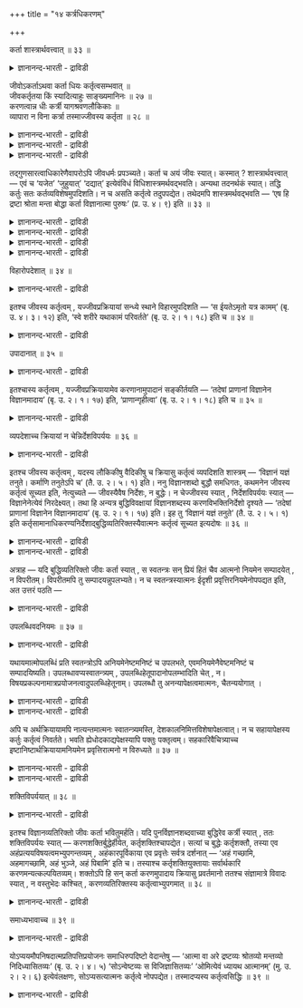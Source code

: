 +++
title = "१४ कर्त्रधिकरणम्"

+++

कर्ता शास्त्रार्थवत्त्वात् ॥ ३३ ॥  
<details><summary>ज्ञानानन्द-भारती - द्राविडी</summary>

कर्दा सास्त्रार्दवत्त्वात् ॥ ३३ ॥
</details>

जीवोऽकर्ताऽथवा कर्ता धियः कर्तृत्वसम्भवात् ॥  
जीवकर्तृतया किं स्यादित्याहुः साङ्ख्यमानिनः ॥ २७ ॥  
करणत्वान्न धीः कर्त्री यागश्रवणलौकिकाः ॥  
व्यापारा न विना कर्त्रा तस्माज्जीवस्य कर्तृता ॥ २८ ॥  
<details><summary>ज्ञानानन्द-भारती - द्राविडी</summary>

--वैयासिग न्यायमाला
</details>

<details><summary>ज्ञानानन्द-भारती - द्राविडी</summary>

जीवऩ् सॆय्बवऩा? अल्लदु सॆय्यादवऩा? पुत्तिक्कु सॆय्युम् तऩ्मै पॊरुन्दक्
कूडियदाल् जीवऩुक्कुम् सॆय्युम् तऩ्मै ऎऩ्बदिऩाल् ऎऩ्ऩ किडैक्किऱदु? ऎऩ्ऱु
साङ्गिय मद अबिमाऩिगळ् सॊल्गिऱार्गळ्।
</details>

<details><summary>ज्ञानानन्द-भारती - द्राविडी</summary>

करुवियायिरुप्पदाल् पुत्ति सॆय्वदु इल्लै। यागम्, सिरवणम्, उलगसम्बन्दमाऩवै
ऎऩ्ऱ वियाबारङ्गळ् सॆय्गिऱवऩऩ्ऩियिल् इरुक्क मुडियादु। आगैयाल् जीवऩुक्कुच्
चॆय्युम् तऩ्मै।
</details>

तद्गुणसारत्वाधिकारेणैवापरोऽपि जीवधर्मः प्रपञ्च्यते। कर्ता च अयं जीवः
स्यात्। कस्मात् ? शास्त्रार्थवत्त्वात् — एवं च ‘यजेत’ ‘जुहुयात्’
‘दद्यात्’ इत्येवंविधं विधिशास्त्रमर्थवद्भवति। अन्यथा तदनर्थकं स्यात्।
तद्धि कर्तुः सतः कर्तव्यविशेषमुपदिशति। न च असति कर्तृत्वे तदुपपद्येत।
तथेदमपि शास्त्रमर्थवद्भवति — ‘एष हि द्रष्टा श्रोता मन्ता बोद्धा कर्ता
विज्ञानात्मा पुरुषः’ (प्र. उ. ४। ९) इति ॥ ३३ ॥

<details><summary>ज्ञानानन्द-भारती - द्राविडी</summary>

(जीवऩ् कर्त्तावा अल्लदु अगर्त्तावा ऎऩ्ऱु सन्देहम्। आत्मा कार्यत्तैच्
चॆय्युम् कर्त्ता वाऩाल् विगारम् एऱ्पडुम्। आत्मावो असङ्गम्; विगारमिल्
लाददु। आगैयाल् विगारमडैगिऱ पुत्तिदाऩ् कर्त्ता। असङ्गमाऩ आत्मा
कर्त्तावल्ल ऎऩ्ऱ साङ्ग्य सित्तान्दम् पूर्वबक्षम्।
</details>

<details><summary>ज्ञानानन्द-भारती - द्राविडी</summary>

पुत्तिगरणमाग इरुप्पदाल् अदु ऒरु नाळुम् कर्त्तावाग मुडियादु। कोडालि ऎऩ्ऱ
करुवि ताऩे मरत्तै वॆट्टुवदिल्लै। करणत्तैक्काट्टिलुम् वेऱागत्ताऩ् कर्त्ता
इरुक्कुम्। पुत्तियै कर्त्तावागच् चॊऩ्ऩाल् वेऱॊऩ्ऱैक् करणमागच् चॊल्ल
वेण्डुम्। कर्त्तावे वेण्डाम् ऎऩ्ऱु सॊल्ल मुडियादु। कर्मगाण्डत्तिल्
सॊल्लप्पट्ट यागम् मुदलाऩ कर्माक्कळैयुम्, ञाऩगाण्डत्तिल् सॊल्लप् पट्ट
सिरवणम् मुदलाऩ कारियङ्गळैयुम्, लौगिगमाऩ वियवसायम् मुदलाऩ कारियङ्गळैयुम्
सॆय्वदऱ्कु कर्त्ता ऒरुवऩ् कट्टायम् इरुक्क वेण्डुम्। आदलाल् पुत्तियैक्
काट्टिलुम् वेऱाऩ आत्मा कर्त्ता ऎऩ्ऱु सित्तान्दम्)।
</details>

<details><summary>ज्ञानानन्द-भारती - द्राविडी</summary>

अदऩ् कुणत्तै सारमायुडैयदॆऩ्ऱ सम्बन् दमागवे जीवऩुडैय तर्मम् वेऱॊऩ्ऱुम्
विस्तरिक् कप्पडुगिऱदु। इन्द जीवऩ् कर्त्ता (सॆय्गिऱवऩ्) आगवुम् इरुक्क
वेण्डुम्। एऩ्? सास्तिरम् पयऩुळ्ळदा यिरुप्पदाल्। इप्पडियिरुन्दाल्दाऩ्
"यागम् सॆय्यवुम्", "होमम् सॆय्यवुम्", "ताऩम् सॆय्यवुम्” ऎऩ्ऱु इव्विदम्
इरुक्कुम् विदिक्किऱ सास्तिरम् पयऩुळ्ळदाग आगुम्; वेऱु विदमाऩाल् अदु
पयऩऱ्ऱदाग एऱ्पडुम्। सॆय्गिऱवऩाग इरुक्किऱवऩुक्कल्लवा सॆय्य वेण्डिय
कुऱिप्पिट्ट विषयत्तै अदु उबदेसिक्किऱदु? सॆय्युम् तऩ्मै इल्लैयाऩाल् अदु
पॊरुन्दादु।
</details>

<details><summary>ज्ञानानन्द-भारती - द्राविडी</summary>

अप्पडिये, “इवऩल्लवा पार्क्किऱवऩ्, केट्किऱवऩ्, निऩैक्किऱवऩ्, अऱिगिऱवऩ्,
सॆय्गिऱवऩ्, विक्ञाऩात्मा, पुरुषऩ्” (पिरच्ऩ। IV।९) ऎऩ्ऱ इन्द सास्तिरमुम्
पयऩ्उळ्ळदाग आगिऱदु।
</details>

विहारोपदेशात् ॥ ३४ ॥  
<details><summary>ज्ञानानन्द-भारती - द्राविडी</summary>

विहारोबदेसात् ॥ ३४ ॥
</details>

इतश्च जीवस्य कर्तृत्वम् , यज्जीवप्रक्रियायां सन्ध्ये स्थाने
विहारमुपदिशति — ‘स ईयतेऽमृतो यत्र कामम्’ (बृ. उ. ४। ३। १२) इति, ‘स्वे
शरीरे यथाकामं परिवर्तते’ (बृ. उ. २। १। १८) इति च ॥ ३४ ॥

<details><summary>ज्ञानानन्द-भारती - द्राविडी</summary>

इदिऩालुम् जीवऩुक्कु सॆय्युम् तऩ्मै ऎदिऩाल् जीवऩैप्पऱ्ऱिच् चॊल्लुम् पोदु
स्वप्ऩावस्तैयिल् “मरणमऱ्ऱ अवऩ् ऎङ्गे इष्टप्पडि पोगिऱाऩो” (पिरुहत्।
IV।३-१२) ऎऩ्ऱुम्, “तऩ् सरीरत्तिल् इष्टप्पडि सुऱ्ऱिवरुगिऱाऩ्” (पिरुहत्।
II।१-१८) ऎऩ्ऱुम् विहारत्तै उबदेसिक्किऱदु।
</details>

उपादानात् ॥ ३५ ॥  
<details><summary>ज्ञानानन्द-भारती - द्राविडी</summary>

उबादानात् ॥ ३५ ॥
</details>

इतश्चास्य कर्तृत्वम् , यज्जीवप्रक्रियायामेव करणानामुपादानं सङ्कीर्तयति —
‘तदेषां प्राणानां विज्ञानेन विज्ञानमादाय’ (बृ. उ. २। १। १७) इति,
‘प्राणान्गृहीत्वा’ (बृ. उ. २। १। १८) इति च ॥ ३५ ॥

<details><summary>ज्ञानानन्द-भारती - द्राविडी</summary>

इदिऩालुम् इवऩुक्कु सॆय्युम् तऩ्मै, ऎदिऩाल् जीवऩैप्पऱ्ऱिच् चॊल्लुम्बोदे,
“अप्पॊऴुदु इन्द पिराणऩ्गळुक्कुळ् विक्ञाऩत्तिऩाल् (पुत्तियिऩाल्)
विक्ञाऩत्तै (इन्दिरिय सक्तियै) ऎडुत्तुक् कॊण्डु” (पिरुहत्।II।१-१७)
ऎऩ्ऱुम्, “पिराणऩ्गळै ऎडुत्तुक् कॊण्डु” (पिरुहत्। II।१-१८) ऎऩ्ऱुम्
करणङ्गळै ऎडुत्तुक्कॊळ्वदैक् काट्टुगिऱदो,
</details>

व्यपदेशाच्च क्रियायां न चेन्निर्देशविपर्ययः ॥ ३६ ॥  
<details><summary>ज्ञानानन्द-भारती - द्राविडी</summary>

व्यबदेसाच्च क्रियायाम् न सेन्निर्देसविबर्यय: ॥ ३६ ॥
</details>

इतश्च जीवस्य कर्तृत्वम् , यदस्य लौकिकीषु वैदिकीषु च क्रियासु कर्तृत्वं
व्यपदिशति शास्त्रम् — ‘विज्ञानं यज्ञं तनुते। कर्माणि तनुतेऽपि च’ (तै.
उ. २। ५। १) इति। ननु विज्ञानशब्दो बुद्धौ समधिगतः, कथमनेन जीवस्य
कर्तृत्वं सूच्यत इति, नेत्युच्यते — जीवस्यैवैष निर्देशः, न बुद्धेः। न
चेज्जीवस्य स्यात् , निर्देशविपर्ययः स्यात् — विज्ञानेनेत्येवं
निरदेक्ष्यत्। तथा हि अन्यत्र बुद्धिविवक्षायां विज्ञानशब्दस्य
करणविभक्तिनिर्देशो दृश्यते — ‘तदेषां प्राणानां विज्ञानेन विज्ञानमादाय’
(बृ. उ. २। १। १७) इति। इह तु ‘विज्ञानं यज्ञं तनुते’ (तै. उ. २। ५।
१) इति कर्तृसामानाधिकरण्यनिर्देशाद्बुद्धिव्यतिरिक्तस्यैवात्मनः कर्तृत्वं
सूच्यत इत्यदोषः ॥ ३६ ॥

<details><summary>ज्ञानानन्द-भारती - द्राविडी</summary>

इदिऩालुम् जीवऩुक्कु सॆय्युम्दऩ्मै, ऎदिऩाल् सास्तिरम् लौगिगमाऩवैगळ्
वैदिगमाऩवैगळ् आगिय कर्माक्कळिल् इवऩुक्कुच् चॆय्युम् तऩ्मैयैक्
कुऱिप्पिडुगिऱदो, “विक्ञाऩम् यक्ञत्तैच् चॆय्गिऱदु, कर्माक्कळैयुम्
सॆय्गिऱदु" (तैत्तिरीय। II।५-१) ऎऩ्ऱु।
</details>

<details><summary>ज्ञानानन्द-भारती - द्राविडी</summary>

विक्ञाऩम् ऎऩ्ऱ सप्तम् पुत्ति विषयत्तिलल्लवा अऱियप्पट्टदु? इदिऩाल्
जीवऩुक्कु सॆय्युम् तऩ्मै ऎप्पडि सूसिक्कप्पडुम्? ऎऩ्ऱाल्,
अप्पडियल्लवॆऩ्ऱु सॊल्लप्पडुगिऱदु। इन्द निर्देसम् जीवऩुक्कुत्ताऩ्,
पुत्तिक्कु अल्ल। जीवऩुक्कु इल्लैयाऩाल् कुऱिप्पिडु वदिल् माऱुदल्
इरुक्कुम्। “विक्ञाऩत्तिऩाल्” ऎऩ्ऱु इव्विदम् कुऱिप्पिट्टिरुक्कुम्। अप्पडि
वेऱु इडत्तिल् पुत्तियैच् चॊल्ल विरुम्बुम् पोदु विक्ञाऩम् ऎऩ्ऱ
सप्तत्तिऱ्कु करुवियैक्काट्टुम् वेऱ्ऱुमैयाल् (मूऩ्ऱाम् वेऱ्ऱुमैयाल्)
निर्देसम् काणप्पडुगिऱदु। “अप्पॊऴुदु पिराणऩ्गळुक्कुळ् विक्ञाऩत्तिऩाल्
(पुत्तियाल्) विक्ञाऩत्तै ऎडुत्तुक्कॊण्डु” (पिरुहत्। II;१ - १७) ऎऩ्ऱु।
इङ्गेयो "विक्ञाऩम् यक्ञत्तै सॆय्गिऱदु" (तैत्तिरीय। II;५-१) ऎऩ्ऱु
कर्त्तावुडऩ् सामाऩादिगरण्यम् सॊल्लियिरुप्पदाल्, पुत्तिक्कु वेऱायुळ्ळ
आत्मावुक्कुत्ताऩ् सॆय्युम् तऩ्मै सूसिक्कप्पडुगिऱदु, ऎऩ्बदिऩाल् ऎव्विद
तोषमुमिल्लै।
</details>

अत्राह — यदि बुद्धिव्यतिरिक्तो जीवः कर्ता स्यात् , स स्वतन्त्रः सन्
प्रियं हितं चैव आत्मनो नियमेन सम्पादयेत् , न विपरीतम्। विपरीतमपि तु
सम्पादयन्नुपलभ्यते। न च स्वतन्त्रस्यात्मनः ईदृशी
प्रवृत्तिरनियमेनोपपद्यत इति, अत उत्तरं पठति —

<details><summary>ज्ञानानन्द-भारती - द्राविडी</summary>

इङ्गे सॊल्गिऱाऩ्। पुत्तिक्कु वेऱाग जीवऩ् कर्त्तावाग इरुन्दाल् अवऩ्
स्वदन्दिरऩाग इरुन्दु तऩक्कु पिरियमाऩदैयुम् हिदमाऩदैयुमे नियममाग
सम्बादित्तुक् कॊळ्वाऩ्। विबरीदमायुळ्ळदै सम्बादित् तुक्कॊळ्ळमाट्टाऩ्;
आऩाल् विबरीदमायुळ्ळदैयुम् सम्बादिप्पवऩागक् काणप्पडुगिऱाऩ्; स्वदन्दिर
मायिरुक्कुम् आत्मावुक्कु नियममऩ्ऩियिल् इव्विदप् पिरविरुत्ति
पॊरुन्दविल्लैये? ऎऩ्ऱु अदऱ्काग पदिल् सॊल्गिऱार्:-
</details>

उपलब्धिवदनियमः ॥ ३७ ॥  
<details><summary>ज्ञानानन्द-भारती - द्राविडी</summary>

उबलप्तिवदनियम: ॥ ३७ ॥
</details>

यथायमात्मोपलब्धिं प्रति स्वतन्त्रोऽपि अनियमेनेष्टमनिष्टं च उपलभते,
एवमनियमेनैवेष्टमनिष्टं च सम्पादयिष्यति। उपलब्धावप्यस्वातन्त्र्यम् ,
उपलब्धिहेतूपादानोपलम्भादिति चेत् , न।
विषयप्रकल्पनामात्रप्रयोजनत्वादुपलब्धिहेतूनाम्। उपलब्धौ तु
अनन्यापेक्षत्वमात्मनः, चैतन्ययोगात् ।

<details><summary>ज्ञानानन्द-भारती - द्राविडी</summary>

इन्द आत्मा अऱियुम् विषयत्तिल् स्वदन्दिरऩाग इरुन्दबोदिलुम् नियमम्
इल्लामल् वेण्डियदैयुम्, वेण्डाददैयुम् ऎप्पडि अऱिगिऱाऩो, अव्विदम् नियमम्
इल्लामले वेण्डियदैयुम्, वेण्डाददैयुम् सम्बादित्तुक्कॊळ्गिऱाऩ्।
</details>

<details><summary>ज्ञानानन्द-भारती - द्राविडी</summary>

अऱिवदिल्गूड स्वादन्दिरियम् इल्लै। अऱिवुक्कु कारणमायुळ्ळ इन्दिरियङ्गळै
ऎडुत्तुक्कॊळ्वदु काणुवदाल्, ऎऩ्ऱाल् अप्पडियल्ल। अऱिविऱ्कु कारण माऩ
करुविगळ् विषयङ्गळिऩ् सम्बन्दत्तै कल्बित्तुक् कॊडुप्पदै मात्तिरम्
पिरयोजऩमाग उळ्ळदाल्। अऱिवदिलो आत्मावुक्कु वेऱु ऎदैयुम् अबेक्षिक्कुम्
तऩ्मै किडैयादु, सैदऩ्यसम्बन्दमिरुप्पदाल्।
</details>

अपि च अर्थक्रियायामपि नात्यन्तमात्मनः स्वातन्त्र्यमस्ति,
देशकालनिमित्तविशेषापेक्षत्वात्। न च सहायापेक्षस्य कर्तुः कर्तृत्वं
निवर्तते। भवति ह्येधोदकाद्यपेक्षस्यापि पक्तुः पक्तृत्वम्।
सहकारिवैचित्र्याच्च इष्टानिष्टार्थक्रियायामनियमेन प्रवृत्तिरात्मनो न
विरुध्यते ॥ ३७ ॥

<details><summary>ज्ञानानन्द-भारती - द्राविडी</summary>

मेलुम्, पिरयोजऩत्तैत्तरुम् कारियत्तिलुम् आत्मावुक्कु पूरा
स्वादन्दिरियमुम् किडैयादु। कुऱिप्पिट्ट तेसम् कालम् निमित्तम् इवैगळै
अबेक्षिप्पदाल्।
</details>

<details><summary>ज्ञानानन्द-भारती - द्राविडी</summary>

मेलुम्, उदवियै अबेक्षिक्कुम् कर्त्तावुक्कु सॆय्युम् तऩ्मै पोय्विडादु।
विऱगु, जलम् मुदलियदै अबेक्षिक्किऱवऩायिरुन्दुम् समैयल् सॆय्गिऱवऩुक्कु
समैयल् सॆय्युम् तऩ्मै इरुक्किऱदल्लवा? उदवुगिऱ वैगळिलुळ्ळ
विसित्तिरत्तऩ्मैयाल् वेण्डियदु वेण्डाददैप् पिरयोजऩमायुळ्ळ किरियैयिल्
नियममिल्लामल् पिरविरुत्ति ऎऩ्बदु आत्मा विषयत्तिल् विरोदप्पडविल्लै।
</details>

शक्तिविपर्ययात् ॥ ३८ ॥  
<details><summary>ज्ञानानन्द-भारती - द्राविडी</summary>

सक्तिविबर्ययात् ॥ ३८ ॥
</details>

इतश्च विज्ञानव्यतिरिक्तो जीवः कर्ता भवितुमर्हति। यदि
पुनर्विज्ञानशब्दवाच्या बुद्धिरेव कर्त्री स्यात् , ततः शक्तिविपर्ययः
स्यात् — करणशक्तिर्बुद्धेर्हीयेत, कर्तृशक्तिश्चापद्येत। सत्यां च
बुद्धेः कर्तृशक्तौ, तस्या एव अहंप्रत्ययविषयत्वमभ्युपगन्तव्यम् ,
अहंकारपूर्विकाया एव प्रवृत्तेः सर्वत्र दर्शनात् — ‘अहं गच्छामि,
अहमागच्छामि, अहं भुञ्जे, अहं पिबामि’ इति च। तस्याश्च
कर्तृशक्तियुक्तायाः सर्वार्थकारि करणमन्यत्कल्पयितव्यम्। शक्तोऽपि हि सन्
कर्ता करणमुपादाय क्रियासु प्रवर्तमानो ततश्च संज्ञामात्रे विवादः स्यात् ,
न वस्तुभेदः कश्चित् , करणव्यतिरिक्तस्य कर्तृत्वाभ्युपगमात् ॥ ३८ ॥

<details><summary>ज्ञानानन्द-भारती - द्राविडी</summary>

इदिऩालुम् पुत्तिक्कु वेऱाग उळ्ळ जीवऩ् कर्त्तावाग इरुप्पदु
नियायम्-विक्ञाऩम् ऎऩ्ऱ सप्तत्तिऩाल् सॊल्लप्पडुम् पुत्तिये सॆय्वदाग
इरुन्दाल्, अप्पॊऴुदु सक्तिक्कु वेऱुबाडु एऱ्पडुम्। पुत्तिक्कु करुवियॆऩ्ऱ
सक्ति पोय्विडुम्, सॆय्वदु ऎऩ्ऱ सक्ति एऱ्पडुम्। पुत्तिक्के सॆय्वदु ऎऩ्ऱ
सक्तियिरुक्कुमे याऩाल्, अदऱ्के “नाऩ्” ऎऩ्ऱ ऎण्णत्तिऱ्कु विषयमा
यिरुक्कुम् तऩ्मैयै ऒप्पुक्कॊळ्ळ वेण्डुम्। “नाऩ्” ऎऩ्ऱ ऎण्णत्तै
मुऩ्ऩिट्टे ऎङ्गुम् पिरविरुत्ति काणप्पडुवदाल्, “नाऩ् पोगिऱेऩ्, नाऩ्
वरुगिऱेऩ्, नाऩ् साप्पिडुगिऱेऩ्, नाऩ् कुडिक्किऱेऩ्” ऎऩ्ऱु सॆय्युम्
सक्तियैयुडैय अदऱ्कु ऎल्ला कार्यत्तैयुम् सॆय्यक् कूडियदाग करुवि वेऱु
कल्बिक्कप्पडवेण्डुम्। सक्ति युळ्ळवऩायिरुक्किऱ कर्त्तावुम् करुवियै
ऎडुत्तुक् कॊण्डु किरियैगळिल् पिरविरुत्तिक्किऱदाग अल्लवा काणप्पडुगिऱदु
ऎऩ्ऱु। अदिऩाल् पॆयर् मात्तिरत्तिल् विवादमिरुक्कलामे तविर, वस्तुविल्
पेदम् ऎदुवुमिल्लै, करुविक्कु वेऱायिरुप्पदऱ्कु सॆय्युम् तऩ्मैयै
ऒप्पुक्कॊळ्वदाल्।
</details>

समाध्यभावाच्च ॥ ३९ ॥  
<details><summary>ज्ञानानन्द-भारती - द्राविडी</summary>

समात्यबावाच्च ॥ ३९ ॥
</details>

योऽप्ययमौपनिषदात्मप्रतिपत्तिप्रयोजनः समाधिरुपदिष्टो वेदान्तेषु — ‘आत्मा
वा अरे द्रष्टव्यः श्रोतव्यो मन्तव्यो निदिध्यासितव्यः’ (बृ. उ. २। ४। ५)
‘सोऽन्वेष्टव्यः स विजिज्ञासितव्यः’ ‘ओमित्येवं ध्यायथ आत्मानम्’ (मु. उ.
२। २। ६) इत्येवंलक्षणः, सोऽप्यसत्यात्मनः कर्तृत्वे नोपपद्येत।
तस्मादप्यस्य कर्तृत्वसिद्धिः ॥ ३९ ॥

<details><summary>ज्ञानानन्द-भारती - द्राविडी</summary>

उबनिषत्तिल् कण्ड आत्मावै अऱिवदै पिरयोजऩमायुळ्ळ ऎन्द इन्द समादि उबनिषत्
तुक्कळिल् “अये, आत्मा काणप्पड वेण्डियदु, केट्कप्पडवेण्डियदु, निऩैक्कप्पड
वेण्डियदु, निदित्यासऩम् (तियाऩम्) सॆय्यप्पडवेण्डियदु, अवर्
तेडवेण्डियवर्, अवर् अऱिय वेण्डियवर्" (पिरुहत्।II।४-५), "ओम् ऎऩ्ऱु
इव्विदम् आत्मावै तियाऩम् सॆय्युङ्गळ्” (मुण्डग। II।२-६), ऎऩ्ऱु इव्विद
लक्षणमुळ्ळदाग उबदेसिक्कप्पट्टिरुक्किऱदो, अदुवुम्, आत्मावुक्कु सॆय्युम्
तऩ्मैयिल्लाद विषयत्तिल्, पॊरुत्तमागादु। अदिऩालुम् इवऩुक्कु सॆय्युम्
तऩ्मै सित्तिक्किऱदु।
</details>

